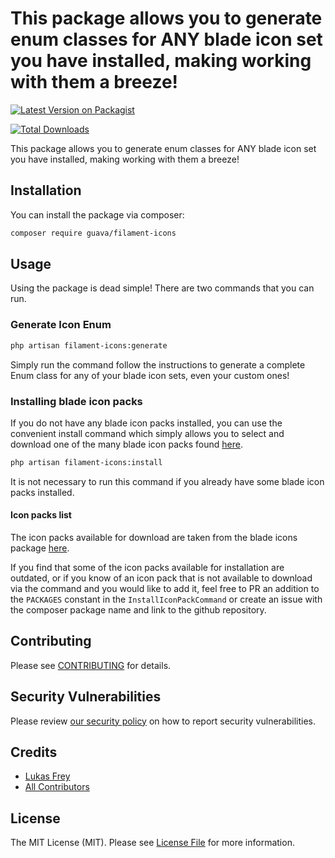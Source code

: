 # This package allows you to generate enum classes for ANY blade icon set you have installed, making working with them a breeze!

[![Latest Version on Packagist](https://img.shields.io/packagist/v/guava/filament-icons.svg?style=flat-square)](https://packagist.org/packages/guava/filament-icons)

[//]: # ([![GitHub Tests Action Status]&#40;https://img.shields.io/github/actions/workflow/status/guavaCZ/filament-icons/run-tests.yml?branch=main&label=tests&style=flat-square&#41;]&#40;https://github.com/guava/filament-icons/actions?query=workflow%3Arun-tests+branch%3Amain&#41;)
[//]: # ([![GitHub Code Style Action Status]&#40;https://img.shields.io/github/actions/workflow/status/guava/filament-icons/fix-php-code-style-issues.yml?branch=main&label=code%20style&style=flat-square&#41;]&#40;https://github.com/guava/filament-icons/actions?query=workflow%3A"Fix+PHP+code+styling"+branch%3Amain&#41;)
[![Total Downloads](https://img.shields.io/packagist/dt/guava/filament-icons.svg?style=flat-square)](https://packagist.org/packages/guava/filament-icons)


This package allows you to generate enum classes for ANY blade icon set you have installed, making working with them a breeze!

## Installation

You can install the package via composer:

```bash
composer require guava/filament-icons
```

## Usage

Using the package is dead simple! There are two commands that you can run.

### Generate Icon Enum

```bash
php artisan filament-icons:generate
```
Simply run the command follow the instructions to generate a complete Enum class for any of your blade icon sets, even your custom ones!

### Installing blade icon packs
If you do not have any blade icon packs installed, you can use the convenient install command which simply allows you to select and download one of the many blade icon packs found [here](https://github.com/driesvints/blade-icons#icon-packages).

```bash
php artisan filament-icons:install
```

It is not necessary to run this command if you already have some blade icon packs installed.

#### Icon packs list
The icon packs available for download are taken from the blade icons package [here](https://github.com/driesvints/blade-icons#icon-packages).

If you find that some of the icon packs available for installation are outdated, or if you know of an icon pack that is not available to download via the command and you would like to add it, feel free to PR an addition to the `PACKAGES` constant in the `InstallIconPackCommand` or create an issue with the composer package name and link to the github repository.

## Contributing

Please see [CONTRIBUTING](.github/CONTRIBUTING.md) for details.

## Security Vulnerabilities

Please review [our security policy](../../security/policy) on how to report security vulnerabilities.

## Credits

- [Lukas Frey](https://github.com/GuavaCZ)
- [All Contributors](../../contributors)

## License

The MIT License (MIT). Please see [License File](LICENSE.md) for more information.
